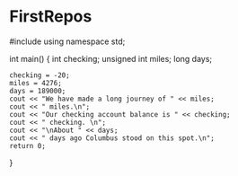 # FirstRepos 
#include <iostream>
using namespace std;

int main()
{
    int checking;
    unsigned int miles;
    long days;
    
    checking = -20;
    miles = 4276;
    days = 189000;
    cout << "We have made a long journey of " << miles;
    cout << " miles.\n";
    cout << "Our checking account balance is " << checking;
    cout << " checking. \n";
    cout << "\nAbout " << days;
    cout << " days ago Columbus stood on this spot.\n";
    return 0;
}
